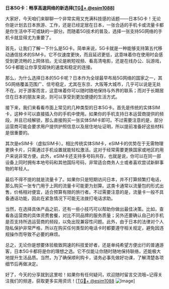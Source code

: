**日本5G卡：畅享高速网络的新选择[[TG💪+ @esim1088](https://t.me/s/esim1088)]**

大家好，今天咱们来聊聊一个非常实用又充满科技感的话题——日本5G卡！无论你是计划去日本旅游、工作，还是已经定居在日本，一张合适的手机卡或流量卡都是你生活中不可或缺的一部分。而随着5G技术的普及，选择一张支持5G网络的手机卡就显得尤为重要了。

首先，让我们了解一下什么是5G卡。简单来说，5G卡就是一种能够支持第五代移动通信技术的SIM卡。它不仅速度更快，而且延迟更低，这意味着你在使用时会感受到更流畅的上网体验。无论是刷短视频、看高清电影，还是在线办公、玩游戏，5G卡都能让你享受超快的速度和稳定的连接。

那么，为什么选择日本的5G卡呢？日本作为全球最早布局5G网络的国家之一，其5G网络覆盖范围广、信号稳定，尤其在东京、大阪等大城市，几乎可以说是无处不在。对于游客而言，这意味着你可以随时随地保持与外界的联系；而对于长期居住在日本的朋友来说，则可以享受到更加便捷的生活方式。

接下来，我们来看看市面上常见的几种类型的日本5G卡。首先是传统的实体SIM卡，这种卡可以直接插入你的手机中使用。如果你的手机支持日本运营商提供的频段，并且已经解锁，那么直接购买一张实体SIM卡即可。不过需要注意的是，部分运营商可能会要求用户提供护照信息以及居住地址证明，所以提前准备好这些材料是很重要的。

其次是eSIM卡（虚拟SIM卡）。相比传统实体SIM卡，eSIM卡的优势在于无需物理更换卡片，只需通过手机设置就能轻松激活。这对于经常需要更换国家或地区的用户来说非常方便。此外，eSIM卡还支持多号码共存，也就是说，你可以在同一部设备上同时拥有本地号码和其他国际号码，非常适合商务人士或者喜欢尝试新鲜事物的年轻人。

最后不得不提的就是流量卡了。如果你只是短期访问日本，并不打算频繁打电话，那么购买一张专门用于上网的流量卡可能更为划算。这类卡通常以流量包的形式出售，价格相对便宜，适合预算有限的旅行者。不过需要注意的是，流量卡一般不具备通话功能，因此在紧急情况下可能无法拨打电话求助。

当然，在选择具体产品之前，还有一些小技巧可以帮助你做出最佳决策。比如，查看各运营商的具体资费套餐，对比不同品牌的服务质量；另外还要确认自己的手机是否支持所选运营商的频段，以免出现兼容性问题。此外，由于日本的法律对个人隐私保护非常严格，所以在购买任何类型的电话卡时都要遵守相关规定，避免因违规操作而导致不必要的麻烦。

总之，无论你是想要体验极致网速的科技爱好者，还是单纯希望方便出行的普通游客，日本5G卡都将是你的理想之选。它不仅能让你随时随地保持联络，还能极大地提升生活品质。当然，为了确保顺利购卡，请务必事先做好功课，了解清楚各项细节后再做决定。

好了，今天的分享就到这里啦！如果你有任何疑问，欢迎随时留言交流哦~记得关注我们的频道，获取更多实用资讯！[[TG💪+ @esim1088](https://t.me/s/esim1088) ![Image](https://i.postimg.cc/4NQfJmqS/Snipaste-2025-05-13-00-14-12.png)]